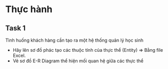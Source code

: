 # Thực hành

## Task 1

Tình huống khách hàng cần tạo ra một hệ thống quản lý học sinh

- Hãy lên sơ đồ phác tạo các thuộc tính của thực thể (Entity) => Bằng file Excel.
- Vẻ sơ đồ E-R Diagram thể hiện mối quan hệ giữa các thực thể